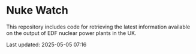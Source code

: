 # Nuke Watch

This repository includes code for retrieving the latest information available on the output of EDF nuclear power plants in the UK.

Last updated: 2025-05-05 07:16